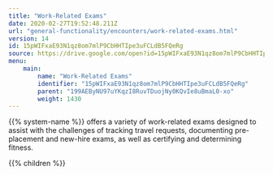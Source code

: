 ```yaml
---
title: "Work-Related Exams"
date: 2020-02-27T19:52:48.211Z
url: "general-functionality/encounters/work-related-exams.html"
version: 14
id: 15pWIFxaE93N1qz8om7mlP9CbHHTIpe3uFCLdB5FQeRg
source: https://drive.google.com/open?id=15pWIFxaE93N1qz8om7mlP9CbHHTIpe3uFCLdB5FQeRg
menu:
    main:
        name: "Work-Related Exams"
        identifier: "15pWIFxaE93N1qz8om7mlP9CbHHTIpe3uFCLdB5FQeRg"
        parent: "199AEByNU97uYKqzI8RuvTDuojNy0KQvIe8uBmaL0-xo"
        weight: 1430
---
```









{{% system-name %}} offers a variety of work-related exams designed to assist with the challenges of tracking travel requests, documenting pre-placement and new-hire exams, as well as certifying and determining fitness.







{{% children %}}

